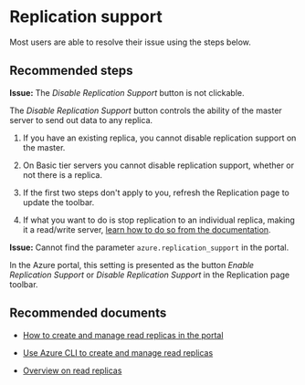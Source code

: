 <properties
	pageTitle="Configuring replication support in Azure Database for PostgreSQL"
	description="Errors with enabling or disabling replication support"
	service="microsoft.dbforpostgresql"
	resource="servers"
	authors="rachel-msft"
    ms.author="raagyema"
	displayOrder="40"
	selfHelpType="resource"
	supportTopicIds="32633543"
	resourceTags="servers, databases"
	productPesIds="16222"
	cloudEnvironments="public"
	articleId="postgresconfigurereplicationsupport"
/>

# Replication support

Most users are able to resolve their issue using the steps below.

## **Recommended steps**

**Issue:** The *Disable Replication Support* button is not clickable.

The *Disable Replication Support* button controls the ability of the master server to send out data to any replica.

1. If you have an existing replica, you cannot disable replication support on the master. 

2. On Basic tier servers you cannot disable replication support, whether or not there is a replica.

3. If the first two steps don't apply to you, refresh the Replication page to update the toolbar.

4. If what you want to do is stop replication to an individual replica, making it a read/write server, [learn how to do so from the documentation](https://docs.microsoft.com/azure/postgresql/howto-read-replicas-portal#stop-replication). 


**Issue:** Cannot find the parameter `azure.replication_support` in the portal.

In the Azure portal, this setting is presented as the button *Enable Replication Support* or *Disable Replication Support* in the Replication page toolbar.

## **Recommended documents**

* [How to create and manage read replicas in the portal](https://docs.microsoft.com/azure/postgresql/howto-read-replicas-portal)

* [Use Azure CLI to create and manage read replicas](https://docs.microsoft.com/azure/postgresql/howto-read-replicas-cli)

* [Overview on read replicas](https://docs.microsoft.com/azure/postgresql/concepts-read-replicas)
